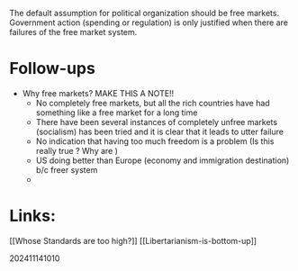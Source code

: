 The default assumption for political organization should be free markets. Government action (spending or regulation) is only justified when there are failures of the free market system.


# Follow-ups
- Why free markets? MAKE THIS A NOTE!!
	- No completely free markets, but all the rich countries have had something like a free market for a long time
	- There have been several instances of completely unfree markets (socialism) has been tried and it is clear that it leads to utter failure
	- No indication that having too much freedom is a problem (Is this really true ? Why are )
	- US doing better than Europe (economy and immigration destination) b/c freer system
	- 



# Links: 
[[Whose Standards are too high?]]
[[Libertarianism-is-bottom-up]]



202411141010
